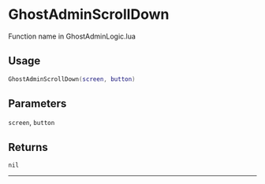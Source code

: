 # GhostAdminScrollDown
Function name in GhostAdminLogic.lua
## Usage
```lua
GhostAdminScrollDown(screen, button)
```
## Parameters
`screen`, `button`
## Returns
`nil`

---